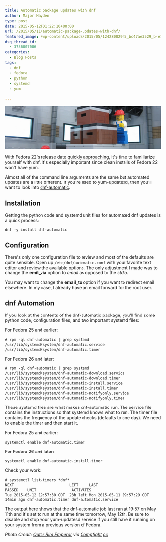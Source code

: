 ```yaml
---
title: Automatic package updates with dnf
author: Major Hayden
type: post
date: 2015-05-12T01:22:10+00:00
url: /2015/05/11/automatic-package-updates-with-dnf/
featured_image: /wp-content/uploads/2015/05/12428002945_bc47ae3529_b-e1431393503428.jpg
dsq_thread_id:
  - 3756007006
categories:
  - Blog Posts
tags:
  - dnf
  - fedora
  - python
  - systemd
  - yum

---
```

![1]

With Fedora 22's release date [quickly approaching][2], it's time to familiarize yourself with dnf. It's especially important since clean installs of Fedora 22 won't have yum.

Almost all of the command line arguments are the same but automated updates are a little different. If you're used to yum-updatesd, then you'll want to look into [dnf-automatic][5].

## Installation

Getting the python code and systemd unit files for automated dnf updates is a quick process:

```
dnf -y install dnf-automatic
```


## Configuration

There's only one configuration file to review and most of the defaults are quite sensible. Open up `/etc/dnf/automatic.conf` with your favorite text editor and review the available options. The only adjustment I made was to change the **emit_via** option to _email_ as opposed to the _stdio_.

You may want to change the **email_to** option if you want to redirect email elsewhere. In my case, I already have an email forward for the root user.

## dnf Automation

If you look at the contents of the dnf-automatic package, you'll find some python code, configuration files, and two important systemd files:

For Fedora 25 and earlier:

```
# rpm -ql dnf-automatic | grep systemd
/usr/lib/systemd/system/dnf-automatic.service
/usr/lib/systemd/system/dnf-automatic.timer
```


For Fedora 26 and later:

```
# rpm -ql dnf-automatic | grep systemd
/usr/lib/systemd/system/dnf-automatic-download.service
/usr/lib/systemd/system/dnf-automatic-download.timer
/usr/lib/systemd/system/dnf-automatic-install.service
/usr/lib/systemd/system/dnf-automatic-install.timer
/usr/lib/systemd/system/dnf-automatic-notifyonly.service
/usr/lib/systemd/system/dnf-automatic-notifyonly.timer
```


These systemd files are what makes dnf-automatic run. The service file contains the instructions so that systemd knows what to run. The timer file contains the frequency of the update checks (defaults to one day). We need to enable the timer and then start it.

For Fedora 25 and earlier:

```
systemctl enable dnf-automatic.timer
```


For Fedora 26 and later:

```
systemctl enable dnf-automatic-install.timer
```


Check your work:

```
# systemctl list-timers *dnf*
NEXT                         LEFT     LAST                         PASSED    UNIT                ACTIVATES
Tue 2015-05-12 19:57:30 CDT  23h left Mon 2015-05-11 19:57:29 CDT  14min ago dnf-automatic.timer dnf-automatic.service
```


The output here shows that the dnf-automatic job last ran at 19:57 on May 11th and it's set to run at the same time tomorrow, May 12th. Be sure to disable and stop your yum-updatesd service if you still have it running on your system from a previous version of Fedora.

_Photo Credit: [Outer Rim Emperor][6] via [Compfight][7] [cc][8]_

 [1]: /wp-content/uploads/2015/05/12428002945_bc47ae3529_b-e1431393503428.jpg
 [2]: https://fedoraproject.org/wiki/Releases/22/Schedule
 [5]: http://dnf.readthedocs.org/en/latest/automatic.html
 [6]: https://www.flickr.com/photos/50899563@N07/12428002945/
 [7]: http://compfight.com
 [8]: https://www.flickr.com/help/general/#147
